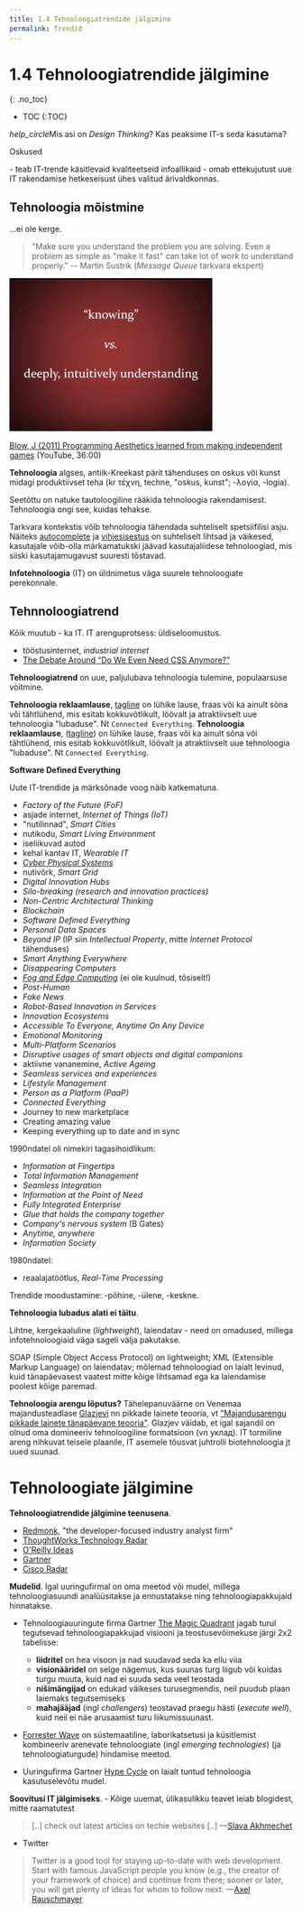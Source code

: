 ```yaml
---
title: 1.4 Tehnoloogiatrendide jälgimine
permalink: Trendid
---
```


# 1.4 Tehnoloogiatrendide jälgimine
{: .no_toc}

- TOC
{:TOC}

<p class='action'><i class="material-icons ikoon">help_circle</i>Mis asi on <i>Design Thinking</i>? Kas peaksime IT-s seda kasutama?</p>

<p class='tags'>Oskused</p>
- teab IT-trende käsitlevaid kvaliteetseid infoallikaid
- omab ettekujutust uue IT rakendamise hetkeseisust ühes valitud ärivaldkonnas.

## Tehnoloogia mõistmine

...ei ole kerge.

> "Make sure you understand the problem you are solving. Even a problem as simple as "make it fast" can take lot of work to understand properly." -- Martin Sustrik (_Message Queue_ tarkvara ekspert)

![](img/Knowing.PNG)

[Blow, J (2011) Programming Aesthetics learned from making independent games](https://youtu.be/JjDsP5n2kSM) (YouTube, 36:00)

__Tehnoloogia__ algses, antiik-Kreekast pärit tähenduses on oskus või kunst midagi produktiivset teha (kr τέχνη, techne, "oskus, kunst"; -λογία, -logia).

Seetõttu on natuke tautoloogiline rääkida tehnoloogia rakendamisest. Tehnoloogia ongi see, kuidas tehakse.

Tarkvara kontekstis võib tehnoloogia tähendada suhteliselt spetsiifilisi asju. Näiteks [autocomplete](https://en.wikipedia.org/wiki/Autocomplete) ja [vihjesisestus](https://twitter.github.io/typeahead.js/examples/) on suhteliselt lihtsad ja väikesed, kasutajale võib-olla märkamatukski jäävad kasutajaliidese tehnoloogiad, mis siiski kasutajamugavust suuresti tõstavad.

__Infotehnoloogia__ (IT) on üldnimetus väga suurele tehnoloogiate perekonnale.

## Tehnnoloogiatrend

Kõik muutub - ka IT. IT arenguprotsess: üldiseloomustus.

- tööstusinternet, _industrial internet_
- [The Debate Around “Do We Even Need CSS Anymore?”](https://css-tricks.com/the-debate-around-do-we-even-need-css-anymore/)

__Tehnoloogiatrend__ on uue, paljulubava tehnoloogia tulemine, populaarsuse võitmine.

__Tehnoloogia reklaamlause__, [tagline](https://en.wikipedia.org/wiki/Tagline) on lühike lause, fraas või ka ainult sõna või tähtlühend, mis esitab kokkuvõtlikult, löövalt ja atraktiivselt uue tehnoloogia "lubaduse". Nt `Connected Everything`. 
__Tehnoloogia reklaamlause__, ([tagline]()) on lühike lause, fraas või ka ainult sõna või tähtlühend, mis esitab kokkuvõtlikult, löövalt ja atraktiivselt uue tehnoloogia "lubaduse". Nt `Connected Everything`. 

__Software Defined Everything__

Uute IT-trendide ja märksõnade voog näib katkematuna.

- _Factory of the Future (FoF)_
- asjade internet, _Internet of Things (IoT)_
- "nutilinnad", _Smart Cities_
- nutikodu, _Smart Living Environment_
- iseliikuvad autod
- kehal kantav IT, _Wearable IT_
- _[Cyber Physical Systems](https://en.wikipedia.org/wiki/Cyber-physical_system)_
- nutivõrk, _Smart Grid_
- _Digital Innovation Hubs_
- _Silo-breaking (research and innovation practices)_
- _Non-Centric Architectural Thinking_
- _Blockchain_
- _Software Defined Everything_
- _Personal Data Spaces_
- _Beyond IP_ (IP siin _Intellectual Property_, mitte _Internet Protocol_ tähenduses)
- _Smart Anything Everywhere_
- _Disappearing Computers_
- _[Fog and Edge Computing](http://readwrite.com/2016/08/05/fog-computing-different-edge-computing-pl1/)_ (ei ole kuulnud, tõsiselt!)
- _Post-Human_
- _Fake News_
- _Robot-Based Innovation in Services_
- _Innovation Ecosystems_
- _Accessible To Everyone, Anytime On Any Device_
- _Emotional Monitoring_
- _Multi-Platform Scenarios_
- _Disruptive usages of smart objects and digital companions_
- aktiivne vananemine, _Active Ageing_
- _Seamless services and experiences_
- _Lifestyle Management_
- _Person as a Platform (PaaP)_
- _Connected Everything_
- Journey to new marketplace
- Creating amazing value
- Keeping everything up to date and in sync

1990ndatel oli nimekiri tagasihoidlikum:

- _Information at Fingertips_
- _Total Information Management_
- _Seamless Integration_
- _Information at the Point of Need_
- _Fully Integrated Enterprise_
- _Glue that holds the company together_
- _Company's nervous system_ (B Gates)
- _Anytime, anywhere_
- _Information Society_

1980ndatel:

- reaalajatöötlus, _Real-Time Processing_

Trendide moodustamine: -põhine, -ülene, -keskne.

__Tehnoloogia lubadus alati ei täitu__.

Lihtne, kergekaaluline (_lightweight_), laiendatav - need on omadused, millega infotehnoloogiaid väga sageli välja pakutakse.

SOAP (Simple Object Access Protocol) on lightweight; XML (Extensible Markup Language) on laiendatav; mõlemad tehnoloogiad on laialt levinud, kuid tänapäevasest vaatest mitte kõige lihtsamad ega ka laiendamise poolest kõige paremad.

__Tehnoloogia arengu lõputus?__ Tähelepanuväärne on Venemaa majandusteadlase [Glazjevi](https://en.wikipedia.org/wiki/Sergey_Glazyev) nn pikkade lainete teooria, vt ["Majandusarengu pikkade lainete tänapäevane teooria"](http://www.glazev.ru/upload/iblock/77b/77b8141cdfc1038b78520f79fc9acd40.pdf). Glazjev väidab, et igal sajandil on olnud oma domineeriv tehnoloogiline formatsioon (vn уклад). IT tormiline areng nihkuvat teisele plaanile, IT asemele tõusvat juhtrolli biotehnoloogia jt uued suunad. 

# Tehnoloogiate jälgimine

__Tehnoloogiatrendide jälgimine teenusena__.

- [Redmonk](http://redmonk.com/), "the developer-focused industry analyst firm"
- [ThoughtWorks Technology Radar](https://www.thoughtworks.com/radar)
- [O'Reilly Ideas](https://www.oreilly.com/ideas)
- [Gartner](http://www.gartner.com/technology/home.jsp)
- [Cisco Radar](https://techradar.cisco.com/)

__Mudelid__. Igal uuringufirmal on oma meetod või mudel, millega tehnoloogiasuundi analüüsitakse ja ennustatakse ning tehnoloogiapakkujaid hinnatakse.

- Tehnoloogiauuringute firma Gartner [The Magic Quadrant](http://www.gartner.com/technology/research/methodologies/research_mq.jsp) jagab turul tegutsevad tehnoloogiapakkujad visiooni ja teostusevõimekuse järgi 2x2 tabelisse:

  - __liidritel__ on hea visoon ja nad suudavad seda ka ellu viia
  - __visionääridel__ on selge nägemus, kus suunas turg liigub või kuidas turgu muuta, kuid nad ei suuda seda veel teostada
  - __nišimängijad__ on edukad väikeses turusegmendis, neil puudub plaan laiemaks tegutsemiseks
  - __mahajääjad__ (ingl _challengers_) teostavad praegu hästi (_execute well_), kuid neil ei näe arusaamist turu liikumissuunast.  

- [Forrester Wave](https://www.forrester.com/marketing/policies/forrester-wave-methodology.html) on süstemaatiline, laborikatsetusi ja küsitlemist kombineeriv arenevate tehnoloogiate (ingl _emerging technologies_) (ja tehnoloogiaturgude) hindamise meetod.

- Uuringufirma Gartner [Hype Cycle](https://en.wikipedia.org/wiki/Hype_cycle) on laialt tuntud tehnoloogia kasutuselevõtu mudel.

__Soovitusi IT jälgimiseks__. - Kõige uuemat, ülikasulikku teavet leiab blogidest, mitte raamatutest

> [..] check out latest articles on techie websites [..] &mdash;[Slava Akhmechet](http://www.defmacro.org/)

- Twitter

> Twitter is a good tool for staying up-to-date with web development. Start with famous JavaScript people you know (e.g., the creator of your framework of choice) and continue from there; sooner or later, you will get plenty of ideas for whom to follow next. &mdash;[Axel Rauschmayer](http://speakingjs.com/es5/ch33.html)

